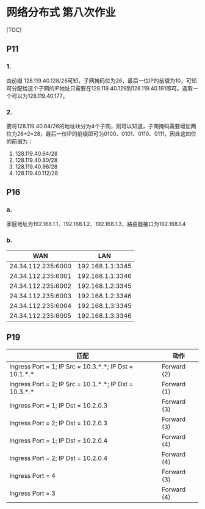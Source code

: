 # 网络分布式 第八次作业

[TOC]

## P11

### 1.

由前缀 128.119.40.128/26可知，子网掩码位为26，最后一位IP的前缀为10，可知可分配给这个子网的IP地址只需要在128.119.40.129到128.119.40.191即可。选取一个可以为128.119.40.177。

### 2.

要将128.119.40.64/26的地址块分为4个子网，则可以知道，子网掩码需要增加两位为26+2=28，最后一位IP的前缀即可为0100、0101、0110、0111，因此这四位的前缀为：

1. 128.119.40.64/28
2. 128.119.40.80/28
3. 128.119.40.96/28
4. 128.119.40.112/28

## P16

### a.

家庭地址为192.168.1.1、192.168.1.2、192.168.1.3，路由器接口为192.168.1.4

### b.

| WAN                | LAN              |
| ------------------ | ---------------- |
| 24.34.112.235:6000 | 192.168.1.1:3345 |
| 24.34.112.235:6001 | 192.168.1.1:3346 |
| 24.34.112.235:6002 | 192.168.1.2:3345 |
| 24.34.112.235:6003 | 192.168.1.2:3346 |
| 24.34.112.235:6004 | 192.168.1.3:3345 |
| 24.34.112.235:6005 | 192.168.1.3:3346 |

## P19

| 匹配                                                       | 动作        |
| ---------------------------------------------------------- | ----------- |
| Ingress Port = 1; IP Src = 10.3.\*.\*; IP Dst = 10.1.\*.\* | Forward (2) |
| Ingress Port = 2; IP Src = 10.1.\*.\*; IP Dst = 10.3.\*.\* | Forward (1) |
| Ingress Port = 1; IP Dst = 10.2.0.3                        | Forward (3) |
| Ingress Port = 2; IP Dst = 10.2.0.3                        | Forward (3) |
| Ingress Port = 1; IP Dst = 10.2.0.4                        | Forward (4) |
| Ingress Port = 2; IP Dst = 10.2.0.4                        | Forward (4) |
| Ingress Port = 4                                           | Forward (3) |
| Ingress Port = 3                                           | Forward (4) |

